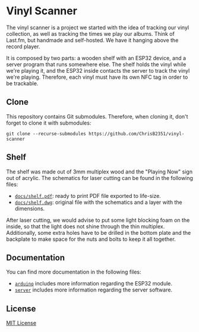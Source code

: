 # Vinyl Scanner

The vinyl scanner is a project we started with the idea of tracking our vinyl collection, as well as tracking the times we play our albums. Think of Last.fm, but handmade and self-hosted. We have it hanging above the record player.

It is composed by two parts: a wooden shelf with an ESP32 device, and a server program that runs somewhere else. The shelf holds the vinyl while we're playing it, and the ESP32 inside contacts the server to track the vinyl we're playing. Therefore, each vinyl must have its own NFC tag in order to be trackable.

## Clone

This repository contains Git submodules. Therefore, when cloning it, don't
forget to clone it with submodules:

```shell
git clone --recurse-submodules https://github.com/ChrisB2351/vinyl-scanner
```

## Shelf

The shelf was made out of 3mm multiplex wood and the "Playing Now" sign out of acrylic. The schematics for laser cutting can be found in the following files:

- [`docs/shelf.pdf`](./docs/shelf.pdf): ready to print PDF file exported to life-size.
- [`docs/shelf.dwg`](./docs/shelf.dwg): original file with the schematics and a layer with the dimensions. 

After laser cutting, we would advise to put some light blocking foam on the inside, so that the light does not shine through the thin multiplex. Additionally, some extra holes have to be drilled in the bottom plate and the backplate to make space for the nuts and bolts to keep it all together.

## Documentation

You can find more documentation in the following files:

- [`arduino`](./arduino/README.md) includes more information regarding the ESP32 module.
- [`server`](./server/README.md) includes more information regarding the server software.

## License

[MIT License](./LICENSE)
